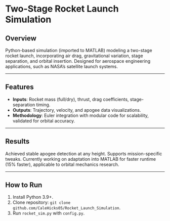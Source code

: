 # Two-Stage Rocket Launch Simulation

## Overview
Python-based simulation (imported to MATLAB) modeling a two-stage rocket launch, incorporating air drag, gravitational variation, stage separation, and orbital insertion. Designed for aerospace engineering applications, such as NASA’s satellite launch systems.

---

## Features
- **Inputs**: Rocket mass (full/dry), thrust, drag coefficients, stage-separation timing.
- **Outputs**: Trajectory, velocity, and apogee data visualizations.
- **Methodology**: Euler integration with modular code for scalability, validated for orbital accuracy.

---

## Results
Achieved stable apogee detection at any height. Supports mission-specific tweaks. Currently working on adaptation into MATLAB for faster runtime (15% faster), applicable to orbital mechanics research.

---

## How to Run
1. Install Python 3.9+.  
2. Clone repository: `git clone github.com/CaleHicks05/Rocket_Launch_Simulation`.  
3. Run `rocket_sim.py` with `config.py`.
